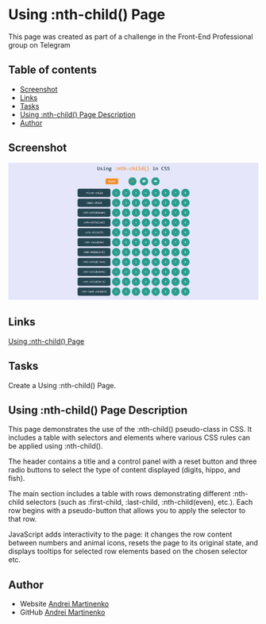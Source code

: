 # Using :nth-child() Page

This page was created as part of a challenge in the Front-End Professional group on Telegram

## Table of contents
- [Screenshot](#screenshot)
- [Links](#links)
- [Tasks](#tasks)
- [Using :nth-child() Page Description](#using-nth-child-page-description)
- [Author](#author)

## Screenshot

![](./images/screenshot.png)

## Links

[Using :nth-child() Page]()

## Tasks
Create a Using :nth-child() Page. 

## Using :nth-child() Page Description
This page demonstrates the use of the :nth-child() pseudo-class in CSS. It includes a table with selectors and elements where various CSS rules can be applied using :nth-child().

The header contains a title and a control panel with a reset button and three radio buttons to select the type of content displayed (digits, hippo, and fish).

The main section includes a table with rows demonstrating different :nth-child selectors (such as :first-child, :last-child, :nth-child(even), etc.). Each row begins with a pseudo-button that allows you to apply the selector to that row.

JavaScript adds interactivity to the page: it changes the row content between numbers and animal icons, resets the page to its original state, and displays tooltips for selected row elements based on the chosen selector etc.

## Author

- Website [Andrei Martinenko](https://www.frontender.biz/)
- GitHub [Andrei Martinenko](https://github.com/AxinitM)

